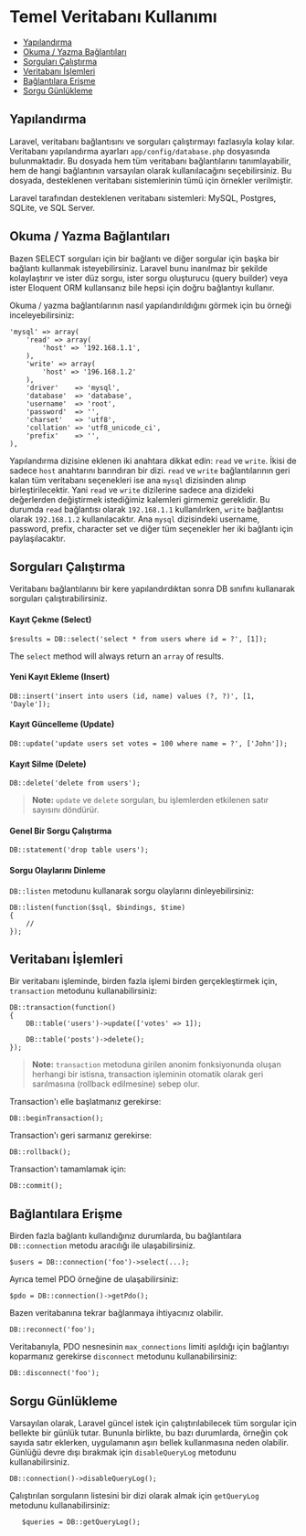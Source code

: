 # Temel Veritabanı Kullanımı

- [Yapılandırma](#configuration)
- [Okuma / Yazma Bağlantıları](#read-write-connections)
- [Sorguları Çalıştırma](#running-queries)
- [Veritabanı İşlemleri](#database-transactions)
- [Bağlantılara Erişme](#accessing-connections)
- [Sorgu Günlükleme](#query-logging)

<a name="configuration"></a>
## Yapılandırma

Laravel, veritabanı bağlantısını ve sorguları çalıştırmayı fazlasıyla kolay kılar. Veritabanı yapılandırma ayarları `app/config/database.php` dosyasında bulunmaktadır. Bu dosyada hem tüm veritabanı bağlantılarını tanımlayabilir, hem de hangi bağlantının varsayılan olarak kullanılacağını seçebilirsiniz. Bu dosyada, desteklenen veritabanı sistemlerinin tümü için örnekler verilmiştir.

Laravel tarafından desteklenen veritabanı sistemleri: MySQL, Postgres, SQLite, ve SQL Server.

<a name="read-write-connections"></a>
## Okuma / Yazma Bağlantıları

Bazen SELECT sorguları için bir bağlantı ve diğer sorgular için başka bir bağlantı kullanmak isteyebilirsiniz. Laravel bunu inanılmaz bir şekilde kolaylaştırır ve ister düz sorgu, ister sorgu oluşturucu (query builder) veya ister Eloquent ORM kullansanız bile hepsi için doğru bağlantıyı kullanır.

Okuma / yazma bağlantılarının nasıl yapılandırıldığını görmek için bu örneği inceleyebilirsiniz:

	'mysql' => array(
		'read' => array(
			'host' => '192.168.1.1',
		),
		'write' => array(
			'host' => '196.168.1.2'
		),
		'driver'    => 'mysql',
		'database'  => 'database',
		'username'  => 'root',
		'password'  => '',
		'charset'   => 'utf8',
		'collation' => 'utf8_unicode_ci',
		'prefix'    => '',
	),

Yapılandırma dizisine eklenen iki anahtara dikkat edin: `read` ve `write`. İkisi de sadece `host` anahtarını barındıran bir dizi. `read` ve `write` bağlantılarının geri kalan tüm veritabanı seçenekleri ise ana `mysql` dizisinden alınıp birleştirilecektir. Yani `read` ve `write` dizilerine sadece ana dizideki değerlerden değiştirmek istediğimiz kalemleri girmemiz gereklidir. Bu durumda `read` bağlantısı olarak `192.168.1.1` kullanılırken, `write` bağlantısı olarak `192.168.1.2` kullanılacaktır. Ana `mysql` dizisindeki username, password, prefix, character set ve diğer tüm seçenekler her iki bağlantı için paylaşılacaktır.

<a name="running-queries"></a>
## Sorguları Çalıştırma

Veritabanı bağlantılarını bir kere yapılandırdıktan sonra DB sınıfını kullanarak sorguları çalıştırabilirsiniz.

#### Kayıt Çekme (Select)

	$results = DB::select('select * from users where id = ?', [1]);

The `select` method will always return an `array` of results.

#### Yeni Kayıt Ekleme (Insert)

	DB::insert('insert into users (id, name) values (?, ?)', [1, 'Dayle']);

#### Kayıt Güncelleme (Update)

	DB::update('update users set votes = 100 where name = ?', ['John']);

#### Kayıt Silme (Delete)

	DB::delete('delete from users');

> **Note:** `update` ve `delete` sorguları, bu işlemlerden etkilenen satır sayısını döndürür.

#### Genel Bir Sorgu Çalıştırma

	DB::statement('drop table users');

#### Sorgu Olaylarını Dinleme

`DB::listen` metodunu kullanarak sorgu olaylarını dinleyebilirsiniz:

	DB::listen(function($sql, $bindings, $time)
	{
		//
	});

<a name="database-transactions"></a>
## Veritabanı İşlemleri

Bir veritabanı işleminde, birden fazla işlemi birden gerçekleştirmek için, `transaction` metodunu kullanabilirsiniz:

	DB::transaction(function()
	{
		DB::table('users')->update(['votes' => 1]);

		DB::table('posts')->delete();
	});

> **Note:** `transaction` metoduna girilen anonim fonksiyonunda oluşan herhangi bir istisna, transaction işleminin otomatik olarak geri sarılmasına (rollback edilmesine) sebep olur.

Transaction'ı elle başlatmanız gerekirse:

	DB::beginTransaction();

Transaction'ı geri sarmanız gerekirse:

	DB::rollback();

Transaction'ı tamamlamak için:

	DB::commit();

<a name="accessing-connections"></a>
## Bağlantılara Erişme

Birden fazla bağlantı kullandığınız durumlarda, bu bağlantılara `DB::connection` metodu aracılığı ile ulaşabilirsiniz.

	$users = DB::connection('foo')->select(...);

Ayrıca temel PDO örneğine de ulaşabilirsiniz:

	$pdo = DB::connection()->getPdo();

Bazen veritabanına tekrar bağlanmaya ihtiyacınız olabilir.

	DB::reconnect('foo');

Veritabanıyla, PDO nesnesinin `max_connections` limiti aşıldığı için bağlantıyı koparmanız gerekirse `disconnect` metodunu kullanabilirsiniz:

	DB::disconnect('foo');

<a name="query-logging"></a>
## Sorgu Günlükleme

Varsayılan olarak, Laravel güncel istek için çalıştırılabilecek tüm sorgular için bellekte bir günlük tutar. Bununla birlikte, bu bazı durumlarda, örneğin çok sayıda satır eklerken, uygulamanın aşırı bellek kullanmasına neden olabilir. Günlüğü devre dışı bırakmak için `disableQueryLog` metodunu kullanabilirsiniz.

	DB::connection()->disableQueryLog();

Çalıştırılan sorguların listesini bir dizi olarak almak için `getQueryLog` metodunu kullanabilirsiniz:

       $queries = DB::getQueryLog();
